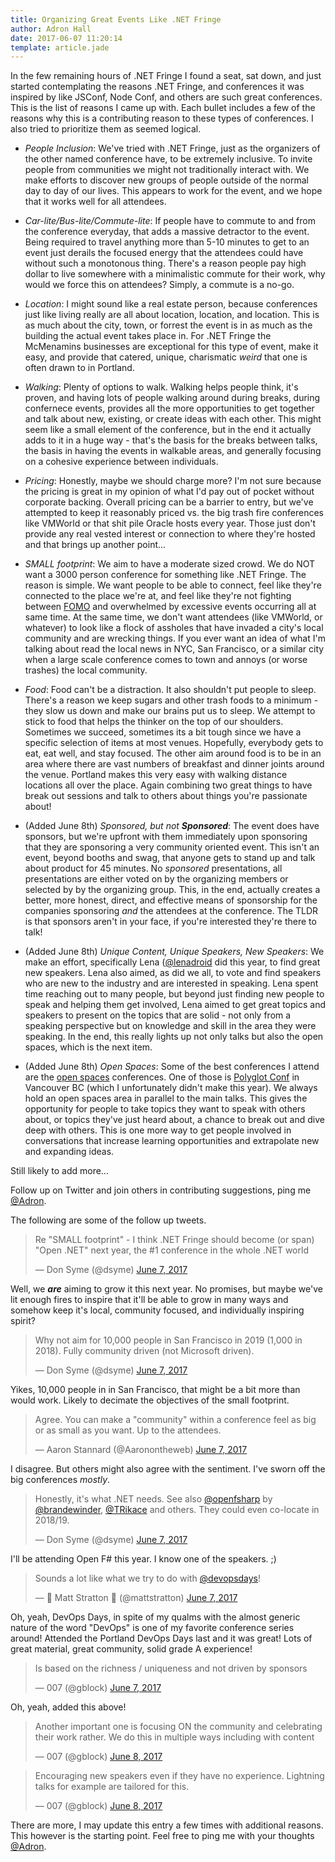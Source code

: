 ```yaml
---
title: Organizing Great Events Like .NET Fringe
author: Adron Hall
date: 2017-06-07 11:20:14
template: article.jade
---
```

In the few remaining hours of .NET Fringe I found a seat, sat down, and just started contemplating the reasons .NET Fringe, and conferences it was inspired by like JSConf, Node Conf, and others are such great conferences. This is the list of reasons I came up with. Each bullet includes a few of the reasons why this is a contributing reason to these types of conferences. I also tried to prioritize them as seemed logical.

<span class="more"></span>

* *People Inclusion*: We've tried with .NET Fringe, just as the organizers of the other named conference have, to be extremely inclusive. To invite people from communities we might not traditionally interact with. We make efforts to discover new groups of people outside of the normal day to day of our lives. This appears to work for the event, and we hope that it works well for all attendees.

* *Car-lite/Bus-lite/Commute-lite*: If people have to commute to and from the conference everyday, that adds a massive detractor to the event. Being required to travel anything more than 5-10 minutes to get to an event just derails the focused energy that the attendees could have without such a monotonous thing. There's a reason people pay high dollar to live somewhere with a minimalistic commute for their work, why would we force this on attendees? Simply, a commute is a no-go.

* *Location*: I might sound like a real estate person, because conferences just like living really are all about location, location, and location. This is as much about the city, town, or forrest the event is in as much as the building the actual event takes place in. For .NET Fringe the McMenamins businesses are exceptional for this type of event, make it easy, and provide that catered, unique, charismatic *weird* that one is often drawn to in Portland.

* *Walking*: Plenty of options to walk. Walking helps people think, it's proven, and having lots of people walking around during breaks, during confernece events, provides all the more opportunities to get together and talk about new, existing, or create ideas with each other. This might seem like a small element of the conference, but in the end it actually adds to it in a huge way - that's the basis for the breaks between talks, the basis in having the events in walkable areas, and generally focusing on a cohesive experience between individuals.

* *Pricing*: Honestly, maybe we should charge more? I'm not sure because the pricing is great in my opinion of what I'd pay out of pocket without corporate backing. Overall pricing can be a barrier to entry, but we've attempted to keep it reasonably priced vs. the big trash fire conferences like VMWorld or that shit pile Oracle hosts every year. Those just don't provide any real vested interest or connection to where they're hosted and that brings up another point...

* *SMALL footprint*: We aim to have a moderate sized crowd. We do NOT want a 3000 person conference for something like .NET Fringe. The reason is simple. We want people to be able to connect, feel like they're connected to the place we're at, and feel like they're not fighting between [FOMO](http://www.urbandictionary.com/define.php?term=fomo) and overwhelmed by excessive events occurring all at same time. At the same time, we don't want attendees (like VMWorld, or whatever) to look like a flock of assholes that have invaded a city's local community and are wrecking things. If you ever want an idea of what I'm talking about read the local news in NYC, San Francisco, or a similar city when a large scale conference comes to town and annoys (or worse trashes) the local community.

* *Food*: Food can't be a distraction. It also shouldn't put people to sleep. There's a reason we keep sugars and other trash foods to a minimum - they slow us down and make our brains put us to sleep. We attempt to stick to food that helps the thinker on the top of our shoulders. Sometimes we succeed, sometimes its a bit tough since we have a specific selection of items at most venues. Hopefully, everybody gets to eat, eat well, and stay focused. The other aim around food is to be in an area where there are vast numbers of breakfast and dinner joints around the venue. Portland makes this very easy with walking distance locations all over the place. Again combining two great things to have break out sessions and talk to others about things you're passionate about!

* (Added June 8th) *Sponsored, but not* ***Sponsored***: The event does have sponsors, but we're upfront with them immediately upon sponsoring that they are sponsoring a very community oriented event. This isn't an event, beyond booths and swag, that anyone gets to stand up and talk about product for 45 minutes. No *sponsored* presentations, all presentations are either voted on by the organizing members or selected by by the organizing group. This, in the end, actually creates a better, more honest, direct, and effective means of sponsorship for the companies sponsoring *and* the attendees at the conference. The TLDR is that sponsors aren't in your face, if you're interested they're there to talk!

* (Added June 8th) *Unique Content, Unique Speakers, New Speakers*: We make an effort, specifically Lena ([@lenadroid](https://twitter.com/lenadroid) did this year, to find great new speakers. Lena also aimed, as did we all, to vote and find speakers who are new to the industry and are interested in speaking. Lena spent time reaching out to many people, but beyond just finding new people to speak and helping them get involved, Lena aimed to get great topics and speakers to present on the topics that are solid - not only from a speaking perspective but on knowledge and skill in the area they were speaking. In the end, this really lights up not only talks but also the open spaces, which is the next item.

* (Added June 8th) *Open Spaces*: Some of the best conferences I attend are the [open spaces](https://en.wikipedia.org/wiki/Open_Space_Technology) conferences. One of those is [Polyglot Conf](http://www.polyglotconf.com/) in Vancouver BC (which I unfortunately didn't make this year). We always hold an open spaces area in parallel to the main talks. This gives the opportunity for people to take topics they want to speak with others about, or topics they've just heard about, a chance to break out and dive deep with others. This is one more way to get people involved in conversations that increase learning opportunities and extrapolate new and expanding ideas.

Still likely to add more...

Follow up on Twitter and join others in contributing suggestions, ping me [@Adron](https://twitter.com/Adron).

The following are some of the follow up tweets.

<blockquote class="twitter-tweet" data-lang="en"><p lang="en" dir="ltr">Re &quot;SMALL footprint&quot; - I think .NET Fringe should become (or span) &quot;Open .NET&quot; next year, the #1 conference in the whole .NET world</p>&mdash; Don Syme (@dsyme) <a href="https://twitter.com/dsyme/status/872581476088500224">June 7, 2017</a></blockquote>
<script async src="//platform.twitter.com/widgets.js" charset="utf-8"></script>

Well, we ***are*** aiming to grow it this next year. No promises, but maybe we've lit enough fires to inspire that it'll be able to grow in many ways and somehow keep it's local, community focused, and individually inspiring spirit?

<blockquote class="twitter-tweet" data-lang="en"><p lang="en" dir="ltr">Why not aim for 10,000 people in San Francisco in 2019 (1,000 in 2018). Fully community driven (not Microsoft driven).</p>&mdash; Don Syme (@dsyme) <a href="https://twitter.com/dsyme/status/872582276202278916">June 7, 2017</a></blockquote>
<script async src="//platform.twitter.com/widgets.js" charset="utf-8"></script>

Yikes, 10,000 people in in San Francisco, that might be a bit more than would work. Likely to decimate the objectives of the small footprint.

<blockquote class="twitter-tweet" data-lang="en"><p lang="en" dir="ltr">Agree. You can make a &quot;community&quot; within a conference feel as big or as small as you want. Up to the attendees.</p>&mdash; Aaron Stannard (@Aaronontheweb) <a href="https://twitter.com/Aaronontheweb/status/872582548257251329">June 7, 2017</a></blockquote>
<script async src="//platform.twitter.com/widgets.js" charset="utf-8"></script>

I disagree. But others might also agree with the sentiment. I've sworn off the big conferences *mostly*.

<blockquote class="twitter-tweet" data-lang="en"><p lang="en" dir="ltr">Honestly, it&#39;s what .NET needs.  See also <a href="https://twitter.com/openfsharp">@openfsharp</a> by <a href="https://twitter.com/brandewinder">@brandewinder</a>, <a href="https://twitter.com/TRikace">@TRikace</a> and others.  They could even co-locate in 2018/19.</p>&mdash; Don Syme (@dsyme) <a href="https://twitter.com/dsyme/status/872582610328981505">June 7, 2017</a></blockquote>
<script async src="//platform.twitter.com/widgets.js" charset="utf-8"></script>

I'll be attending Open F# this year. I know one of the speakers. ;)

<blockquote class="twitter-tweet" data-lang="en"><p lang="en" dir="ltr">Sounds a lot like what we try to do with <a href="https://twitter.com/devopsdays">@devopsdays</a>!</p>&mdash; 🦄 Matt Stratton 🦄 (@mattstratton) <a href="https://twitter.com/mattstratton/status/872593350674829313">June 7, 2017</a></blockquote>
<script async src="//platform.twitter.com/widgets.js" charset="utf-8"></script>

Oh, yeah, DevOps Days, in spite of my qualms with the almost generic nature of the word "DevOps" is one of my favorite conference series around! Attended the Portland DevOps Days last and it was great! Lots of great material, great community, solid grade A experience!

<blockquote class="twitter-tweet" data-lang="en"><p lang="en" dir="ltr">Is based on the richness / uniqueness and not driven by sponsors</p>&mdash; 007 (@gblock) <a href="https://twitter.com/gblock/status/872603864783966208">June 7, 2017</a></blockquote>
<script async src="//platform.twitter.com/widgets.js" charset="utf-8"></script>

Oh, yeah, added this above!

<blockquote class="twitter-tweet" data-lang="en"><p lang="en" dir="ltr">Another important one is focusing ON the community and celebrating their work rather. We do this in multiple ways including with content</p>&mdash; 007 (@gblock) <a href="https://twitter.com/gblock/status/872604249372282881">June 8, 2017</a></blockquote>
<script async src="//platform.twitter.com/widgets.js" charset="utf-8"></script>

<blockquote class="twitter-tweet" data-lang="en"><p lang="en" dir="ltr">Encouraging new speakers even if they have no experience. Lightning talks for example are tailored for this.</p>&mdash; 007 (@gblock) <a href="https://twitter.com/gblock/status/872604406771990528">June 8, 2017</a></blockquote>
<script async src="//platform.twitter.com/widgets.js" charset="utf-8"></script>

There are more, I may update this entry a few times with additional reasons. This however is the starting point. Feel free to ping me with your thoughts [@Adron](https://twitter.com/Adron).